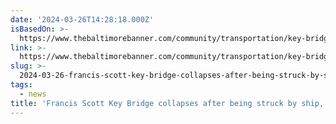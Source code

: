 ```yaml
---
date: '2024-03-26T14:28:18.000Z'
isBasedOn: >-
  https://www.thebaltimorebanner.com/community/transportation/key-bridge-collapse-YDNMRSLMDREE7ADUZJQFQJ3WDA/
link: >-
  https://www.thebaltimorebanner.com/community/transportation/key-bridge-collapse-YDNMRSLMDREE7ADUZJQFQJ3WDA/
slug: >-
  2024-03-26-francis-scott-key-bridge-collapses-after-being-struck-by-ship-search-under
tags:
  - news
title: 'Francis Scott Key Bridge collapses after being struck by ship, search under'
---
```


